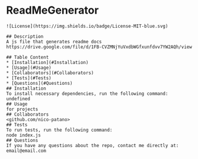 # ReadMeGenerator
    ![License](https://img.shields.io/badge/License-MIT-blue.svg)
    
    ## Description
    A js file that generates readme docs
    https://drive.google.com/file/d/1FB-CVZMNjYuVxdbWGfxunfdvv7YW2AQh/view
    
    ## Table Content
    * [Installation](#Installation)
    * [Usage](#Usage)
    * [Collaborators](#Collaborators)
    * [Tests](#Tests)
    * [Questions](#Questions)
    ## Installation
    To install necessary dependencies, run the following command:
    undefined
    ## Usage
    for projects
    ## Collaborators
    <github.com/nico-patano>
    ## Tests
    To run tests, run the following command:
    node index.js
    ## Questions
    If you have any questions about the repo, contact me directly at: email@email.com
  

